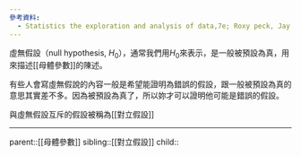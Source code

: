 ```yaml
---
參考資料:
  - Statistics the exploration and analysis of data,7e; Roxy peck, Jay L. Devore.
---
```

虛無假設（null hypothesis, $H_0$），通常我們用$H_0$來表示，是一般被預設為真，用來描述[[母體參數]]的陳述。

有些人會寫虛無假說的內容一般是希望能證明為錯誤的假設，跟一般被預設為真的意思其實差不多。因為被預設為真了，所以妳才可以證明他可能是錯誤的假設。

與虛無假設互斥的假設被稱為[[對立假設]]
- - -
parent::[[母體參數]]
sibling::[[對立假設]]
child::